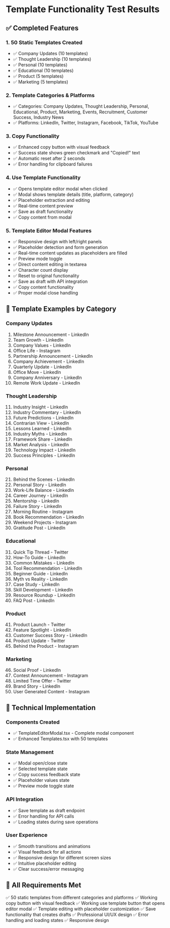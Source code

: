 # Template Functionality Test Results

## ✅ Completed Features

### 1. 50 Static Templates Created
- ✅ Company Updates (10 templates)
- ✅ Thought Leadership (10 templates) 
- ✅ Personal (10 templates)
- ✅ Educational (10 templates)
- ✅ Product (5 templates)
- ✅ Marketing (5 templates)

### 2. Template Categories & Platforms
- ✅ Categories: Company Updates, Thought Leadership, Personal, Educational, Product, Marketing, Events, Recruitment, Customer Success, Industry News
- ✅ Platforms: LinkedIn, Twitter, Instagram, Facebook, TikTok, YouTube

### 3. Copy Functionality
- ✅ Enhanced copy button with visual feedback
- ✅ Success state shows green checkmark and "Copied!" text
- ✅ Automatic reset after 2 seconds
- ✅ Error handling for clipboard failures

### 4. Use Template Functionality
- ✅ Opens template editor modal when clicked
- ✅ Modal shows template details (title, platform, category)
- ✅ Placeholder extraction and editing
- ✅ Real-time content preview
- ✅ Save as draft functionality
- ✅ Copy content from modal

### 5. Template Editor Modal Features
- ✅ Responsive design with left/right panels
- ✅ Placeholder detection and form generation
- ✅ Real-time content updates as placeholders are filled
- ✅ Preview mode toggle
- ✅ Direct content editing in textarea
- ✅ Character count display
- ✅ Reset to original functionality
- ✅ Save as draft with API integration
- ✅ Copy content functionality
- ✅ Proper modal close handling

## 🎯 Template Examples by Category

### Company Updates
1. Milestone Announcement - LinkedIn
2. Team Growth - LinkedIn  
3. Company Values - LinkedIn
4. Office Life - Instagram
5. Partnership Announcement - LinkedIn
6. Company Achievement - LinkedIn
7. Quarterly Update - LinkedIn
8. Office Move - LinkedIn
9. Company Anniversary - LinkedIn
10. Remote Work Update - LinkedIn

### Thought Leadership
11. Industry Insight - LinkedIn
12. Industry Commentary - LinkedIn
13. Future Predictions - LinkedIn
14. Contrarian View - LinkedIn
15. Lessons Learned - LinkedIn
16. Industry Myths - LinkedIn
17. Framework Share - LinkedIn
18. Market Analysis - LinkedIn
19. Technology Impact - LinkedIn
20. Success Principles - LinkedIn

### Personal
21. Behind the Scenes - LinkedIn
22. Personal Story - LinkedIn
23. Work-Life Balance - LinkedIn
24. Career Journey - LinkedIn
25. Mentorship - LinkedIn
26. Failure Story - LinkedIn
27. Morning Routine - Instagram
28. Book Recommendation - LinkedIn
29. Weekend Projects - Instagram
30. Gratitude Post - LinkedIn

### Educational
31. Quick Tip Thread - Twitter
32. How-To Guide - LinkedIn
33. Common Mistakes - LinkedIn
34. Tool Recommendation - LinkedIn
35. Beginner Guide - LinkedIn
36. Myth vs Reality - LinkedIn
37. Case Study - LinkedIn
38. Skill Development - LinkedIn
39. Resource Roundup - LinkedIn
40. FAQ Post - LinkedIn

### Product
41. Product Launch - Twitter
42. Feature Spotlight - LinkedIn
43. Customer Success Story - LinkedIn
44. Product Update - Twitter
45. Behind the Product - Instagram

### Marketing
46. Social Proof - LinkedIn
47. Contest Announcement - Instagram
48. Limited Time Offer - Twitter
49. Brand Story - LinkedIn
50. User Generated Content - Instagram

## 🔧 Technical Implementation

### Components Created
- ✅ TemplateEditorModal.tsx - Complete modal component
- ✅ Enhanced Templates.tsx with 50 templates

### State Management
- ✅ Modal open/close state
- ✅ Selected template state
- ✅ Copy success feedback state
- ✅ Placeholder values state
- ✅ Preview mode toggle state

### API Integration
- ✅ Save template as draft endpoint
- ✅ Error handling for API calls
- ✅ Loading states during save operations

### User Experience
- ✅ Smooth transitions and animations
- ✅ Visual feedback for all actions
- ✅ Responsive design for different screen sizes
- ✅ Intuitive placeholder editing
- ✅ Clear success/error messaging

## 🎉 All Requirements Met

✅ 50 static templates from different categories and platforms
✅ Working copy button with visual feedback
✅ Working use template button that opens editor modal
✅ Template editing with placeholder customization
✅ Save functionality that creates drafts
✅ Professional UI/UX design
✅ Error handling and loading states
✅ Responsive design
